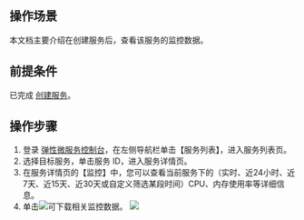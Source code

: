 ## 操作场景

本文档主要介绍在创建服务后，查看该服务的监控数据。

## 前提条件

已完成 [创建服务](https://cloud.tencent.com/document/product/1371/53294)。

## 操作步骤

1. 登录 [弹性微服务控制台](https://console.cloud.tencent.com/tem)，在左侧导航栏单击【服务列表】，进入服务列表页。
2. 选择目标服务，单击服务 ID，进入服务详情页。 
3. 在服务详情页的【监控】中，您可以查看当前服务下的（实时、近24小时、近7天、近15天、近30天或自定义筛选某段时间）CPU、内存使用率等详细信息。
4. 单击<img src="https://main.qcloudimg.com/raw/dbf7515edb67716761c7389a9f57e744.png">可下载相关监控数据。
   ![](https://main.qcloudimg.com/raw/a39d1e1523c1baae991eae0a45249ae5.png)
